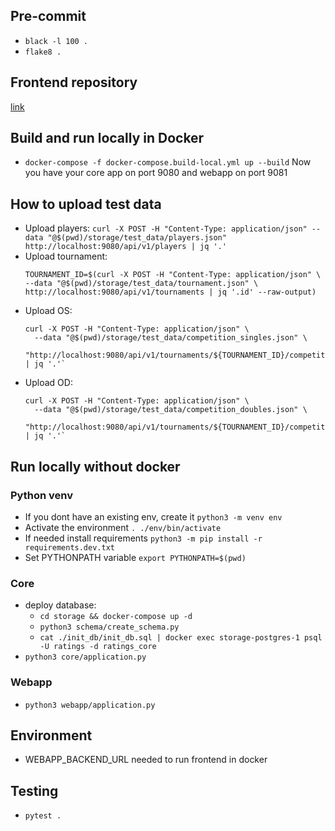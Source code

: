 ## Pre-commit
- `black -l 100 .`
- `flake8 .`

## Frontend repository
[link](https://github.com/artbocha/foosball-fsk)

## Build and run locally in Docker
- `docker-compose -f docker-compose.build-local.yml up --build`
  Now you have your core app on port 9080 and webapp on port 9081

## How to upload test data
- Upload players: `curl -X POST -H "Content-Type: application/json" --data "@$(pwd)/storage/test_data/players.json" http://localhost:9080/api/v1/players | jq '.'`
- Upload tournament:
  ```
  TOURNAMENT_ID=$(curl -X POST -H "Content-Type: application/json" \
  --data "@$(pwd)/storage/test_data/tournament.json" \
  http://localhost:9080/api/v1/tournaments | jq '.id' --raw-output)
  ```
- Upload OS:
  ```
  curl -X POST -H "Content-Type: application/json" \
    --data "@$(pwd)/storage/test_data/competition_singles.json" \
    "http://localhost:9080/api/v1/tournaments/${TOURNAMENT_ID}/competitions" | jq '.'`
  ```
- Upload OD:
  ```
  curl -X POST -H "Content-Type: application/json" \
    --data "@$(pwd)/storage/test_data/competition_doubles.json" \
    "http://localhost:9080/api/v1/tournaments/${TOURNAMENT_ID}/competitions" | jq '.'`
  ```

## Run locally without docker

### Python venv
- If you dont have an existing env, create it `python3 -m venv env`
- Activate the environment `. ./env/bin/activate`
- If needed install requirements `python3 -m pip install -r requirements.dev.txt`
- Set PYTHONPATH variable `export PYTHONPATH=$(pwd)`

### Core
- deploy database:
    - `cd storage && docker-compose up -d`
    - `python3 schema/create_schema.py`
    - `cat ./init_db/init_db.sql | docker exec storage-postgres-1 psql -U ratings -d ratings_core`
- `python3 core/application.py`

### Webapp
- `python3 webapp/application.py`

## Environment
- WEBAPP_BACKEND_URL needed to run frontend in docker

## Testing
- `pytest .`
